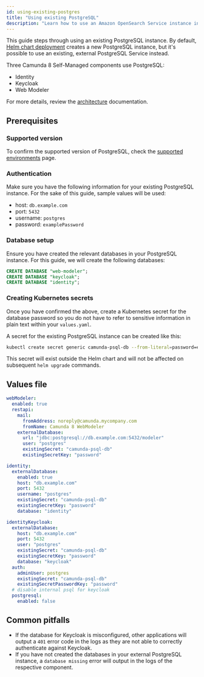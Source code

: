 ```yaml
---
id: using-existing-postgres
title: "Using existing PostgreSQL"
description: "Learn how to use an Amazon OpenSearch Service instance in Camunda 8 Self-Managed deployment."
---
```


This guide steps through using an existing PostgreSQL instance. By default, [Helm chart deployment](/self-managed/setup/overview.md) creates a new PostgreSQL instance, but it's possible to use an existing, external PostgreSQL Service instead.

Three Camunda 8 Self-Managed components use PostgreSQL:

- Identity
- Keycloak
- Web Modeler

For more details, review the [architecture](../../about-self-managed.md#architecture) documentation.

## Prerequisites

### Supported version

To confirm the supported version of PostgreSQL, check the [supported environments](/reference/supported-environments.md) page.

### Authentication

Make sure you have the following information for your existing PostgreSQL instance. For the sake of this guide, sample values will be used:

- host: `db.example.com`
- port: `5432`
- username: `postgres`
- password: `examplePassword`

### Database setup

Ensure you have created the relevant databases in your PostgreSQL instance. For this guide, we will create the following databases:

```SQL
CREATE DATABASE "web-modeler";
CREATE DATABASE "keycloak";
CREATE DATABASE "identity";
```

### Creating Kubernetes secrets

Once you have confirmed the above, create a Kubernetes secret for the database password so you do not have to refer to sensitive information in plain text within your `values.yaml`.

A secret for the existing PostgreSQL instance can be created like this:

```bash
kubectl create secret generic camunda-psql-db --from-literal=password=examplePassword -n camunda
```

This secret will exist outside the Helm chart and will not be affected on subsequent `helm upgrade` commands.

## Values file

```yaml
webModeler:
  enabled: true
  restapi:
    mail:
      fromAddress: noreply@camunda.mycompany.com
      fromName: Camunda 8 WebModeler
    externalDatabase:
      url: "jdbc:postgresql://db.example.com:5432/modeler"
      user: "postgres"
      existingSecret: "camunda-psql-db"
      existingSecretKey: "password"

identity:
  externalDatabase:
    enabled: true
    host: "db.example.com"
    port: 5432
    username: "postgres"
    existingSecret: "camunda-psql-db"
    existingSecretKey: "password"
    database: "identity"

identityKeycloak:
  externalDatabase:
    host: "db.example.com"
    port: 5432
    user: "postgres"
    existingSecret: "camunda-psql-db"
    existingSecretKey: "password"
    database: "keycloak"
  auth:
    adminUser: postgres
    existingSecret: "camunda-psql-db"
    existingSecretPasswordKey: "password"
  # disable internal psql for keycloak
  postgresql:
    enabled: false
```

## Common pitfalls

- If the database for Keycloak is misconfigured, other applications will output a `401` error code in the logs as they are not able to correctly authenticate against Keycloak.
- If you have not created the databases in your external PostgreSQL instance, a `database missing` error will output in the logs of the respective component.
